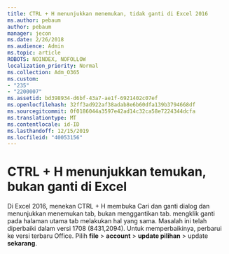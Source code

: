 ```yaml
---
title: CTRL + H menunjukkan menemukan, tidak ganti di Excel 2016
ms.author: pebaum
author: pebaum
manager: jecon
ms.date: 2/26/2018
ms.audience: Admin
ms.topic: article
ROBOTS: NOINDEX, NOFOLLOW
localization_priority: Normal
ms.collection: Adm_O365
ms.custom:
- "235"
- "2200007"
ms.assetid: bd398934-d6bf-43a7-ae1f-6921402c07ef
ms.openlocfilehash: 32ff3ad922af38adab8e6b60dfa139b3794668df
ms.sourcegitcommit: 0f0186044a3597e42ad14c32ca58e7224344dcfa
ms.translationtype: MT
ms.contentlocale: id-ID
ms.lasthandoff: 12/15/2019
ms.locfileid: "40053156"
---
```

# <a name="ctrlh-shows-find-not-replace-in-excel"></a>CTRL + H menunjukkan temukan, bukan ganti di Excel

Di Excel 2016, menekan CTRL + H membuka Cari dan ganti dialog dan menunjukkan menemukan tab, bukan menggantikan tab. mengklik ganti pada halaman utama tab melakukan hal yang sama. Masalah ini telah diperbaiki dalam versi 1708 (8431,2094). Untuk memperbaikinya, perbarui ke versi terbaru Office. Pilih **file** \> **account** \> **update pilihan** \> update **sekarang**.
  